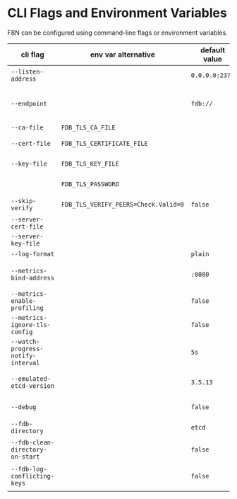 # CLI Flags and Environment Variables

F8N can be configured using command-line flags or environment variables.

| cli flag                           | env var alternative                  | default value  | possible values                                                                    | purpose                                                                                                    |
|------------------------------------|--------------------------------------|----------------|------------------------------------------------------------------------------------|------------------------------------------------------------------------------------------------------------|
| `--listen-address`                 |                                      | `0.0.0.0:2379` | string (e.g., `0.0.0.0:2379`)                                                      | The address for the etcd API server to listen on.                                                          |
| `--endpoint`                       |                                      | `fdb://`       | string (`fdb://` or `fdb://{fdb_user}:{fdb_password}@{fdb_host}:{fdb_port}[:tls]`) | FDB connection config. If not provided or `fdb://`, F8N uses the config at `/etc/foundationdb/fdb.cluster` |
| `--ca-file`                        | `FDB_TLS_CA_FILE`                    |                | string (file path)                                                                 | CA cert for an FDB connection.                                                                             |
| `--cert-file`                      | `FDB_TLS_CERTIFICATE_FILE`           |                | string (file path)                                                                 | Client certificate for an FDB connection.                                                                  |
| `--key-file`                       | `FDB_TLS_KEY_FILE`                   |                | string (file path)                                                                 | Client private key file for an FDB connection.                                                             |
|                                    | `FDB_TLS_PASSWORD`                   |                | string                                                                             | The passcode for unencrypting the private key.                                                             |
| `--skip-verify`                    | `FDB_TLS_VERIFY_PEERS=Check.Valid=0` | `false`        | boolean                                                                            | Whether the TLS client should verify the server certificate.                                               |
| `--server-cert-file`               |                                      |                | string (file path)                                                                 | ETCD server certificate.                                                                                   |
| `--server-key-file`                |                                      |                | string (file path)                                                                 | ETCD private key.                                                                                          |
| `--log-format`                     |                                      | `plain`        | `plain`, `json`                                                                    | Log format to use.                                                                                         |
| `--metrics-bind-address`           |                                      | `:8080`        | string (e.g., `:8080`)                                                             | The address the metric endpoint binds to. Set to `0` to disable.                                           |
| `--metrics-enable-profiling`       |                                      | `false`        | boolean                                                                            | Enable net/http/pprof handlers on the metrics bind address.                                                |
| `--metrics-ignore-tls-config`      |                                      | `false`        | boolean                                                                            | Ignore TLS config for metrics server.                                                                      |
| `--watch-progress-notify-interval` |                                      | `5s`           | duration (e.g., `5s`)                                                              | Interval between periodic watch progress notifications.                                                    |
| `--emulated-etcd-version`          |                                      | `3.5.13`       | string (e.g., `3.5.13`)                                                            | The emulated etcd version to return on a call to the status endpoint.                                      |
| `--debug`                          |                                      | `false`        | boolean                                                                            | Enable debug logging (trace level).                                                                        |
| `--fdb-directory`                  |                                      | `etcd`         | string                                                                             | FoundationDB directory name where data is stored.                                                          |
| `--fdb-clean-directory-on-start`   |                                      | `false`        | boolean                                                                            | Clean the directory on start. Useful for testing.                                                          |
| `--fdb-log-conflicting-keys`       |                                      | `false`        | boolean                                                                            | Log conflicting keys when a transaction conflict occurs. Useful for debugging.                             |
